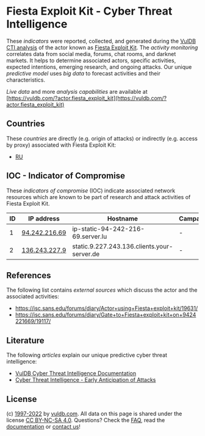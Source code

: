# Fiesta Exploit Kit - Cyber Threat Intelligence

These _indicators_ were reported, collected, and generated during the [VulDB CTI analysis](https://vuldb.com/?kb.cti) of the actor known as [Fiesta Exploit Kit](https://vuldb.com/?actor.fiesta_exploit_kit). The _activity monitoring_ correlates data from social media, forums, chat rooms, and darknet markets. It helps to determine associated actors, specific activities, expected intentions, emerging research, and ongoing attacks. Our unique _predictive model_ uses _big data_ to forecast activities and their characteristics.

_Live data_ and more _analysis capabilities_ are available at [https://vuldb.com/?actor.fiesta_exploit_kit](https://vuldb.com/?actor.fiesta_exploit_kit)

## Countries

These _countries_ are directly (e.g. origin of attacks) or indirectly (e.g. access by proxy) associated with Fiesta Exploit Kit:

* [RU](https://vuldb.com/?country.ru)

## IOC - Indicator of Compromise

These _indicators of compromise_ (IOC) indicate associated network resources which are known to be part of research and attack activities of Fiesta Exploit Kit.

ID | IP address | Hostname | Campaign | Confidence
-- | ---------- | -------- | -------- | ----------
1 | [94.242.216.69](https://vuldb.com/?ip.94.242.216.69) | ip-static-94-242-216-69.server.lu | - | High
2 | [136.243.227.9](https://vuldb.com/?ip.136.243.227.9) | static.9.227.243.136.clients.your-server.de | - | High

## References

The following list contains _external sources_ which discuss the actor and the associated activities:

* https://isc.sans.edu/forums/diary/Actor+using+Fiesta+exploit+kit/19631/
* https://isc.sans.edu/forums/diary/Gate+to+Fiesta+exploit+kit+on+9424221669/19117/

## Literature

The following _articles_ explain our unique predictive cyber threat intelligence:

* [VulDB Cyber Threat Intelligence Documentation](https://vuldb.com/?kb.cti)
* [Cyber Threat Intelligence - Early Anticipation of Attacks](https://www.scip.ch/en/?labs.20201022)

## License

(c) [1997-2022](https://vuldb.com/?kb.changelog) by [vuldb.com](https://vuldb.com/?kb.about). All data on this page is shared under the license [CC BY-NC-SA 4.0](https://creativecommons.org/licenses/by-nc-sa/4.0/). Questions? Check the [FAQ](https://vuldb.com/?kb.faq), read the [documentation](https://vuldb.com/?kb) or [contact us](https://vuldb.com/?contact)!

